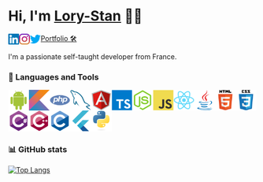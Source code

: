 # Hi, I'm [Lory-Stan](https://stantanasi.github.io) 👋🏽

<a href="https://www.linkedin.com/in/lory-stan-tanasi" target="_blank"><img align="left" height="22px" alt="Lory-Stan TANASI | LinkedIn" src="./assets/images/linkedin.svg" /></a>
<a href="https://www.instagram.com/stan.tns" target="_blank"><img align="left" height="22px" alt="Lory-Stan TANASI | Instagram" src="./assets/images/instagram.svg" /></a>
<a href="https://twitter.com/StanTanasi" target="_blank"><img align="left" height="22px" alt="Lory-Stan TANASI | Twitter" src="./assets/images/twitter.svg" /></a>
<a href="https://stantanasi.github.io">Portfolio 🛠</a>


I'm a passionate self-taught developer from France.


### 🔨 Languages and Tools

<img align="left" height="42px" alt="Android" src="./assets/images/android.svg" />
<img align="left" height="42px" alt="Kotlin" src="./assets/images/kotlin.svg" />
<img align="left" height="42px" alt="PHP" src="./assets/images/php.svg" />
<img align="left" height="42px" alt="MySQL" src="./assets/images/mysql.svg" />
<img align="left" height="42px" alt="Angular" src="./assets/images/angular.svg" />
<img align="left" height="42px" alt="Typescript" src="./assets/images/typescript.svg" />
<img align="left" height="42px" alt="Node.js" src="./assets/images/nodejs.svg" />
<img align="left" height="42px" alt="JavaScript" src="./assets/images/javascript.svg" />
<img align="left" height="42px" alt="React" src="./assets/images/react.svg" />
<img align="left" height="42px" alt="Java" src="./assets/images/java.svg" />
<img align="left" height="42px" alt="HTML5" src="./assets/images/html5.svg" />
<img align="left" height="42px" alt="CSS3" src="./assets/images/css3.svg" />
<img align="left" height="42px" alt="C#" src="./assets/images/csharp.svg" />
<img align="left" height="42px" alt="C++" src="./assets/images/cplusplus.svg" />
<img align="left" height="42px" alt="C" src="./assets/images/c.svg" />
<img align="left" height="42px" alt="Flutter" src="./assets/images/flutter.svg" />
<img height="42px" alt="Python" src="./assets/images/python.svg" />

### 📊 GitHub stats

[![Top Langs](https://github-readme-stats.vercel.app/api/top-langs/?username=stantanasi&layout=compact)](https://github.com/anuraghazra/github-readme-stats)
